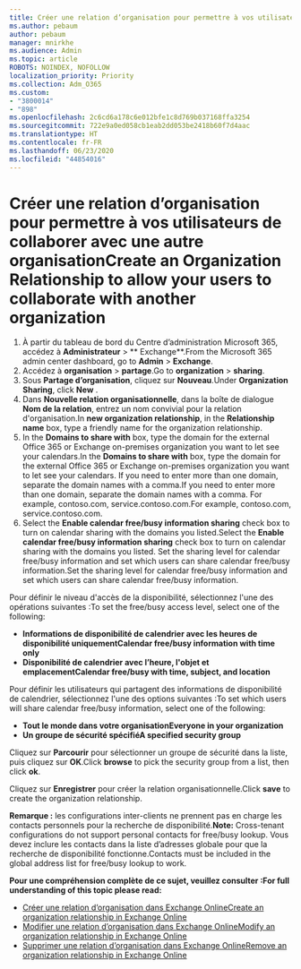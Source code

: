 ```yaml
---
title: Créer une relation d’organisation pour permettre à vos utilisateurs de collaborer avec une autre organisation
ms.author: pebaum
author: pebaum
manager: mnirkhe
ms.audience: Admin
ms.topic: article
ROBOTS: NOINDEX, NOFOLLOW
localization_priority: Priority
ms.collection: Adm_O365
ms.custom:
- "3800014"
- "898"
ms.openlocfilehash: 2c6cd6a178c6e012bfe1c8d769b037168ffa3254
ms.sourcegitcommit: 722e9a0ed058cb1eab2dd053be2418b60f7d4aac
ms.translationtype: HT
ms.contentlocale: fr-FR
ms.lasthandoff: 06/23/2020
ms.locfileid: "44854016"
---
```

# <a name="create-an-organization-relationship-to-allow-your-users-to-collaborate-with-another-organization"></a><span data-ttu-id="a2b6a-102">Créer une relation d’organisation pour permettre à vos utilisateurs de collaborer avec une autre organisation</span><span class="sxs-lookup"><span data-stu-id="a2b6a-102">Create an Organization Relationship to allow your users to collaborate with another organization</span></span>

1. <span data-ttu-id="a2b6a-103">À partir du tableau de bord du Centre d’administration Microsoft 365, accédez à **Administrateur** > \*\* Exchange\*\*.</span><span class="sxs-lookup"><span data-stu-id="a2b6a-103">From the Microsoft 365 admin center dashboard, go to **Admin** > **Exchange**.</span></span>
2. <span data-ttu-id="a2b6a-104">Accédez à **organisation** > **partage**.</span><span class="sxs-lookup"><span data-stu-id="a2b6a-104">Go to **organization** > **sharing**.</span></span>
3. <span data-ttu-id="a2b6a-105">Sous **Partage d’organisation**, cliquez sur **Nouveau**.</span><span class="sxs-lookup"><span data-stu-id="a2b6a-105">Under **Organization Sharing**, click **New** .</span></span>
4. <span data-ttu-id="a2b6a-106">Dans **Nouvelle relation organisationnelle**, dans la boîte de dialogue **Nom de la relation**, entrez un nom convivial pour la relation d'organisation.</span><span class="sxs-lookup"><span data-stu-id="a2b6a-106">In **new organization relationship**, in the **Relationship name** box, type a friendly name for the organization relationship.</span></span>
5. <span data-ttu-id="a2b6a-107">In the **Domains to share with** box, type the domain for the external Office 365 or Exchange on-premises organization you want to let see your calendars.</span><span class="sxs-lookup"><span data-stu-id="a2b6a-107">In the **Domains to share with** box, type the domain for the external Office 365 or Exchange on-premises organization you want to let see your calendars.</span></span> <span data-ttu-id="a2b6a-108">If you need to enter more than one domain, separate the domain names with a comma.</span><span class="sxs-lookup"><span data-stu-id="a2b6a-108">If you need to enter more than one domain, separate the domain names with a comma.</span></span> <span data-ttu-id="a2b6a-109">For example, contoso.com, service.contoso.com.</span><span class="sxs-lookup"><span data-stu-id="a2b6a-109">For example, contoso.com, service.contoso.com.</span></span>
6. <span data-ttu-id="a2b6a-110">Select the **Enable calendar free/busy information sharing** check box to turn on calendar sharing with the domains you listed.</span><span class="sxs-lookup"><span data-stu-id="a2b6a-110">Select the **Enable calendar free/busy information sharing** check box to turn on calendar sharing with the domains you listed.</span></span> <span data-ttu-id="a2b6a-111">Set the sharing level for calendar free/busy information and set which users can share calendar free/busy information.</span><span class="sxs-lookup"><span data-stu-id="a2b6a-111">Set the sharing level for calendar free/busy information and set which users can share calendar free/busy information.</span></span>  

<span data-ttu-id="a2b6a-112">Pour définir le niveau d'accès de la disponibilité, sélectionnez l'une des opérations suivantes :</span><span class="sxs-lookup"><span data-stu-id="a2b6a-112">To set the free/busy access level, select one of the following:</span></span>

- <span data-ttu-id="a2b6a-113">**Informations de disponibilité de calendrier avec les heures de disponibilité uniquement**</span><span class="sxs-lookup"><span data-stu-id="a2b6a-113">**Calendar free/busy information with time only**</span></span>
- <span data-ttu-id="a2b6a-114">**Disponibilité de calendrier avec l’heure, l'objet et emplacement**</span><span class="sxs-lookup"><span data-stu-id="a2b6a-114">**Calendar free/busy with time, subject, and location**</span></span>  

 <span data-ttu-id="a2b6a-115">Pour définir les utilisateurs qui partagent des informations de disponibilité de calendrier, sélectionnez l'une des options suivantes :</span><span class="sxs-lookup"><span data-stu-id="a2b6a-115">To set which users will share calendar free/busy information, select one of the following:</span></span>

- <span data-ttu-id="a2b6a-116">**Tout le monde dans votre organisation**</span><span class="sxs-lookup"><span data-stu-id="a2b6a-116">**Everyone in your organization**</span></span>
- <span data-ttu-id="a2b6a-117">**Un groupe de sécurité spécifié**</span><span class="sxs-lookup"><span data-stu-id="a2b6a-117">**A specified security group**</span></span>  

<span data-ttu-id="a2b6a-118">Cliquez sur **Parcourir** pour sélectionner un groupe de sécurité dans la liste, puis cliquez sur **OK**.</span><span class="sxs-lookup"><span data-stu-id="a2b6a-118">Click **browse** to pick the security group from a list, then click **ok**.</span></span>

<span data-ttu-id="a2b6a-119">Cliquez sur **Enregistrer** pour créer la relation organisationnelle.</span><span class="sxs-lookup"><span data-stu-id="a2b6a-119">Click **save** to create the organization relationship.</span></span>  

<span data-ttu-id="a2b6a-120">**Remarque :** les configurations inter-clients ne prennent pas en charge les contacts personnels pour la recherche de disponibilité.</span><span class="sxs-lookup"><span data-stu-id="a2b6a-120">**Note:** Cross-tenant configurations do not support personal contacts for free/busy lookup.</span></span> <span data-ttu-id="a2b6a-121">Vous devez inclure les contacts dans la liste d’adresses globale pour que la recherche de disponibilité fonctionne.</span><span class="sxs-lookup"><span data-stu-id="a2b6a-121">Contacts must be included in the global address list for free/busy lookup to work.</span></span>

<span data-ttu-id="a2b6a-122">**Pour une compréhension complète de ce sujet, veuillez consulter :**</span><span class="sxs-lookup"><span data-stu-id="a2b6a-122">**For full understanding of this topic please read:**</span></span>

- [<span data-ttu-id="a2b6a-123">Créer une relation d’organisation dans Exchange Online</span><span class="sxs-lookup"><span data-stu-id="a2b6a-123">Create an organization relationship in Exchange Online</span></span>](https://docs.microsoft.com/exchange/sharing/organization-relationships/create-an-organization-relationship)
- [<span data-ttu-id="a2b6a-124">Modifier une relation d’organisation dans Exchange Online</span><span class="sxs-lookup"><span data-stu-id="a2b6a-124">Modify an organization relationship in Exchange Online</span></span>](https://docs.microsoft.com/exchange/sharing/organization-relationships/modify-an-organization-relationship)
- [<span data-ttu-id="a2b6a-125">Supprimer une relation d’organisation dans Exchange Online</span><span class="sxs-lookup"><span data-stu-id="a2b6a-125">Remove an organization relationship in Exchange Online</span></span>](https://docs.microsoft.com/exchange/sharing/organization-relationships/remove-an-organization-relationship)
